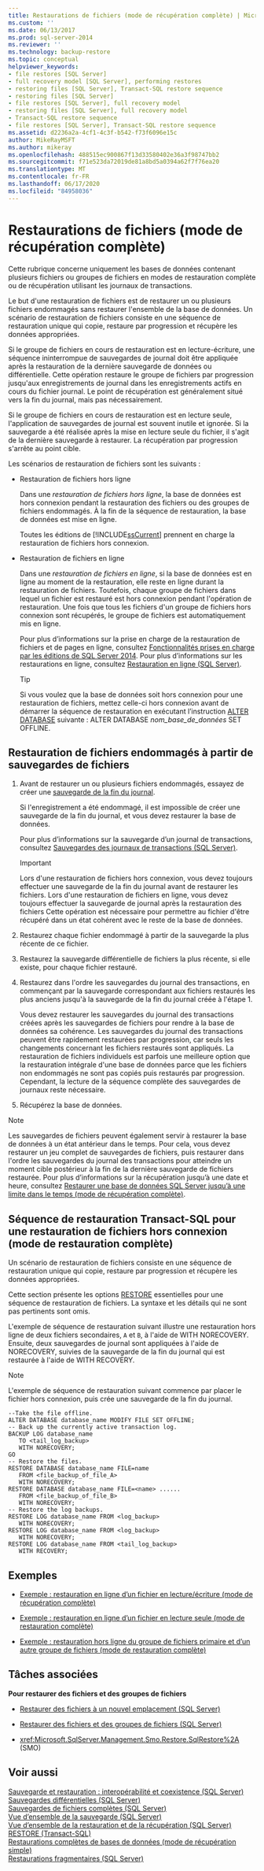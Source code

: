 ```yaml
---
title: Restaurations de fichiers (mode de récupération complète) | Microsoft Docs
ms.custom: ''
ms.date: 06/13/2017
ms.prod: sql-server-2014
ms.reviewer: ''
ms.technology: backup-restore
ms.topic: conceptual
helpviewer_keywords:
- file restores [SQL Server]
- full recovery model [SQL Server], performing restores
- restoring files [SQL Server], Transact-SQL restore sequence
- restoring files [SQL Server]
- file restores [SQL Server], full recovery model
- restoring files [SQL Server], full recovery model
- Transact-SQL restore sequence
- file restores [SQL Server], Transact-SQL restore sequence
ms.assetid: d2236a2a-4cf1-4c3f-b542-f73f6096e15c
author: MikeRayMSFT
ms.author: mikeray
ms.openlocfilehash: 488515ec900867f13d33580402e36a3f98747bb2
ms.sourcegitcommit: f71e523da72019de81a8bd5a0394a62f7f76ea20
ms.translationtype: MT
ms.contentlocale: fr-FR
ms.lasthandoff: 06/17/2020
ms.locfileid: "84958036"
---
```

# <a name="file-restores-full-recovery-model"></a>Restaurations de fichiers (mode de récupération complète)
  Cette rubrique concerne uniquement les bases de données contenant plusieurs fichiers ou groupes de fichiers en modes de restauration complète ou de récupération utilisant les journaux de transactions.  
  
 Le but d'une restauration de fichiers est de restaurer un ou plusieurs fichiers endommagés sans restaurer l'ensemble de la base de données. Un scénario de restauration de fichiers consiste en une séquence de restauration unique qui copie, restaure par progression et récupère les données appropriées.  
  
 Si le groupe de fichiers en cours de restauration est en lecture-écriture, une séquence ininterrompue de sauvegardes de journal doit être appliquée après la restauration de la dernière sauvegarde de données ou différentielle. Cette opération restaure le groupe de fichiers par progression jusqu'aux enregistrements de journal dans les enregistrements actifs en cours du fichier journal. Le point de récupération est généralement situé vers la fin du journal, mais pas nécessairement.  
  
 Si le groupe de fichiers en cours de restauration est en lecture seule, l'application de sauvegardes de journal est souvent inutile et ignorée. Si la sauvegarde a été réalisée après la mise en lecture seule du fichier, il s'agit de la dernière sauvegarde à restaurer. La récupération par progression s'arrête au point cible.  
  
 Les scénarios de restauration de fichiers sont les suivants :  
  
-   Restauration de fichiers hors ligne  
  
     Dans une *restauration de fichiers hors ligne*, la base de données est hors connexion pendant la restauration des fichiers ou des groupes de fichiers endommagés. À la fin de la séquence de restauration, la base de données est mise en ligne.  
  
     Toutes les éditions de [!INCLUDE[ssCurrent](../../includes/sscurrent-md.md)] prennent en charge la restauration de fichiers hors connexion.  
  
-   Restauration de fichiers en ligne  
  
     Dans une *restauration de fichiers en ligne*, si la base de données est en ligne au moment de la restauration, elle reste en ligne durant la restauration de fichiers. Toutefois, chaque groupe de fichiers dans lequel un fichier est restauré est hors connexion pendant l'opération de restauration. Une fois que tous les fichiers d'un groupe de fichiers hors connexion sont récupérés, le groupe de fichiers est automatiquement mis en ligne.  
  
     Pour plus d’informations sur la prise en charge de la restauration de fichiers et de pages en ligne, consultez [Fonctionnalités prises en charge par les éditions de SQL Server 2014](../../getting-started/features-supported-by-the-editions-of-sql-server-2014.md). Pour plus d’informations sur les restaurations en ligne, consultez [Restauration en ligne &#40;SQL Server&#41;](online-restore-sql-server.md).  
  
    > [!TIP]  
    >  Si vous voulez que la base de données soit hors connexion pour une restauration de fichiers, mettez celle-ci hors connexion avant de démarrer la séquence de restauration en exécutant l’instruction [ALTER DATABASE](/sql/t-sql/statements/alter-database-transact-sql-set-options) suivante : ALTER DATABASE *nom_base_de_données* SET OFFLINE.  
  
  
  
##  <a name="restoring-damaged-files-from-file-backups"></a><a name="Overview"></a> Restauration de fichiers endommagés à partir de sauvegardes de fichiers  
  
1.  Avant de restaurer un ou plusieurs fichiers endommagés, essayez de créer une [sauvegarde de la fin du journal](tail-log-backups-sql-server.md).  
  
     Si l'enregistrement a été endommagé, il est impossible de créer une sauvegarde de la fin du journal, et vous devez restaurer la base de données.  
  
     Pour plus d’informations sur la sauvegarde d’un journal de transactions, consultez [Sauvegardes des journaux de transactions &#40;SQL Server&#41;](transaction-log-backups-sql-server.md).  
  
    > [!IMPORTANT]  
    >  Lors d'une restauration de fichiers hors connexion, vous devez toujours effectuer une sauvegarde de la fin du journal avant de restaurer les fichiers. Lors d'une restauration de fichiers en ligne, vous devez toujours effectuer la sauvegarde de journal après la restauration des fichiers Cette opération est nécessaire pour permettre au fichier d'être récupéré dans un état cohérent avec le reste de la base de données.  
  
2.  Restaurez chaque fichier endommagé à partir de la sauvegarde la plus récente de ce fichier.  
  
3.  Restaurez la sauvegarde différentielle de fichiers la plus récente, si elle existe, pour chaque fichier restauré.  
  
4.  Restaurez dans l'ordre les sauvegardes du journal des transactions, en commençant par la sauvegarde correspondant aux fichiers restaurés les plus anciens jusqu'à la sauvegarde de la fin du journal créée à l'étape 1.  
  
     Vous devez restaurer les sauvegardes du journal des transactions créées après les sauvegardes de fichiers pour rendre à la base de données sa cohérence. Les sauvegardes du journal des transactions peuvent être rapidement restaurées par progression, car seuls les changements concernant les fichiers restaurés sont appliqués. La restauration de fichiers individuels est parfois une meilleure option que la restauration intégrale d'une base de données parce que les fichiers non endommagés ne sont pas copiés puis restaurés par progression. Cependant, la lecture de la séquence complète des sauvegardes de journaux reste nécessaire.  
  
5.  Récupérez la base de données.  
  
> [!NOTE]  
>  Les sauvegardes de fichiers peuvent également servir à restaurer la base de données à un état antérieur dans le temps. Pour cela, vous devez restaurer un jeu complet de sauvegardes de fichiers, puis restaurer dans l'ordre les sauvegardes du journal des transactions pour atteindre un moment cible postérieur à la fin de la dernière sauvegarde de fichiers restaurée. Pour plus d’informations sur la récupération jusqu’à une date et heure, consultez [Restaurer une base de données SQL Server jusqu’à une limite dans le temps &#40;mode de récupération complète&#41;](restore-a-sql-server-database-to-a-point-in-time-full-recovery-model.md).  
  
## <a name="transact-sql-restore-sequence-for-an-offline-file-restore-full-recovery-model"></a>Séquence de restauration Transact-SQL pour une restauration de fichiers hors connexion (mode de restauration complète)  
 Un scénario de restauration de fichiers consiste en une séquence de restauration unique qui copie, restaure par progression et récupère les données appropriées.  
  
 Cette section présente les options [RESTORE](/sql/t-sql/statements/restore-statements-transact-sql) essentielles pour une séquence de restauration de fichiers. La syntaxe et les détails qui ne sont pas pertinents sont omis.  
  
 L'exemple de séquence de restauration suivant illustre une restauration hors ligne de deux fichiers secondaires, `A` et `B`, à l'aide de WITH NORECOVERY. Ensuite, deux sauvegardes de journal sont appliquées à l'aide de NORECOVERY, suivies de la sauvegarde de la fin du journal qui est restaurée à l'aide de WITH RECOVERY.  
  
> [!NOTE]  
>  L'exemple de séquence de restauration suivant commence par placer le fichier hors connexion, puis crée une sauvegarde de la fin du journal.  
  
```  
--Take the file offline.  
ALTER DATABASE database_name MODIFY FILE SET OFFLINE;  
-- Back up the currently active transaction log.  
BACKUP LOG database_name  
   TO <tail_log_backup>  
   WITH NORECOVERY;  
GO   
-- Restore the files.  
RESTORE DATABASE database_name FILE=name   
   FROM <file_backup_of_file_A>   
   WITH NORECOVERY;  
RESTORE DATABASE database_name FILE=<name> ......  
   FROM <file_backup_of_file_B>   
   WITH NORECOVERY;  
-- Restore the log backups.  
RESTORE LOG database_name FROM <log_backup>   
   WITH NORECOVERY;  
RESTORE LOG database_name FROM <log_backup>   
   WITH NORECOVERY;  
RESTORE LOG database_name FROM <tail_log_backup>   
   WITH RECOVERY;  
```  
  
## <a name="examples"></a>Exemples  
  
-   [Exemple : restauration en ligne d’un fichier en lecture/écriture &#40;mode de récupération complète&#41;](example-online-restore-of-a-read-write-file-full-recovery-model.md)  
  
-   [Exemple : restauration en ligne d’un fichier en lecture seule &#40;mode de restauration complète&#41;](example-online-restore-of-a-read-only-file-full-recovery-model.md)  
  
-   [Exemple : restauration hors ligne du groupe de fichiers primaire et d’un autre groupe de fichiers &#40;mode de restauration complète&#41;](example-offline-restore-of-primary-and-one-other-filegroup-full-recovery-model.md)  
  
##  <a name="related-tasks"></a><a name="RelatedTasks"></a> Tâches associées  
 **Pour restaurer des fichiers et des groupes de fichiers**  
  
-   [Restaurer des fichiers à un nouvel emplacement &#40;SQL Server&#41;](restore-files-to-a-new-location-sql-server.md)  
  
-   [Restaurer des fichiers et des groupes de fichiers &#40;SQL Server&#41;](restore-files-and-filegroups-sql-server.md)  
  
-   <xref:Microsoft.SqlServer.Management.Smo.Restore.SqlRestore%2A> (SMO)  
  

  
## <a name="see-also"></a>Voir aussi  
 [Sauvegarde et restauration : interopérabilité et coexistence &#40;SQL Server&#41;](backup-and-restore-interoperability-and-coexistence-sql-server.md)   
 [Sauvegardes différentielles &#40;SQL Server&#41;](differential-backups-sql-server.md)   
 [Sauvegardes de fichiers complètes &#40;SQL Server&#41;](full-file-backups-sql-server.md)   
 [Vue d’ensemble de la sauvegarde &#40;SQL Server&#41;](backup-overview-sql-server.md)   
 [Vue d’ensemble de la restauration et de la récupération &#40;SQL Server&#41;](restore-and-recovery-overview-sql-server.md)   
 [RESTORE &#40;Transact-SQL&#41;](/sql/t-sql/statements/restore-statements-transact-sql)   
 [Restaurations complètes de bases de données &#40;mode de récupération simple&#41;](complete-database-restores-simple-recovery-model.md)   
 [Restaurations fragmentaires &#40;SQL Server&#41;](piecemeal-restores-sql-server.md)  
  
  
